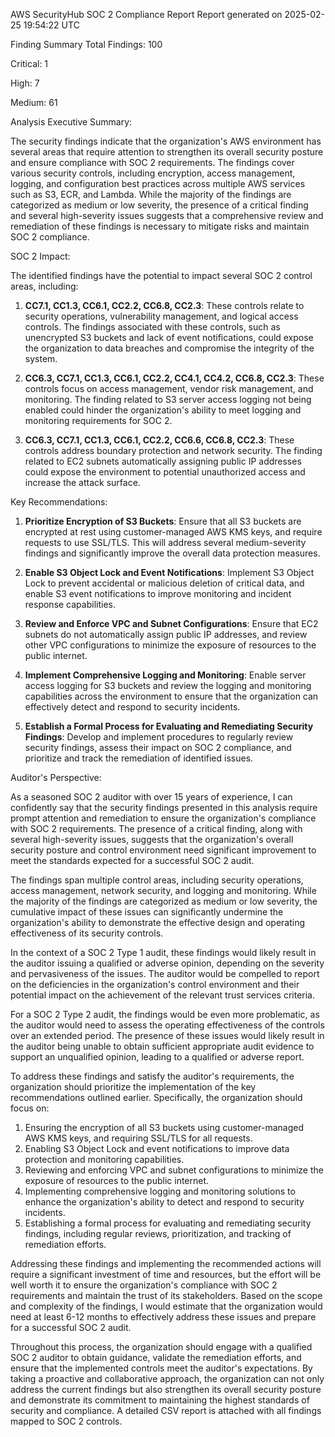 AWS SecurityHub SOC 2 Compliance Report
Report generated on 2025-02-25 19:54:22 UTC

Finding Summary
Total Findings: 100

Critical: 1

High: 7

Medium: 61

Analysis
Executive Summary:

The security findings indicate that the organization's AWS environment has several areas that require attention to strengthen its overall security posture and ensure compliance with SOC 2 requirements. The findings cover various security controls, including encryption, access management, logging, and configuration best practices across multiple AWS services such as S3, ECR, and Lambda. While the majority of the findings are categorized as medium or low severity, the presence of a critical finding and several high-severity issues suggests that a comprehensive review and remediation of these findings is necessary to mitigate risks and maintain SOC 2 compliance.

SOC 2 Impact:

The identified findings have the potential to impact several SOC 2 control areas, including:

1. **CC7.1, CC1.3, CC6.1, CC2.2, CC6.8, CC2.3**: These controls relate to security operations, vulnerability management, and logical access controls. The findings associated with these controls, such as unencrypted S3 buckets and lack of event notifications, could expose the organization to data breaches and compromise the integrity of the system.

2. **CC6.3, CC7.1, CC1.3, CC6.1, CC2.2, CC4.1, CC4.2, CC6.8, CC2.3**: These controls focus on access management, vendor risk management, and monitoring. The finding related to S3 server access logging not being enabled could hinder the organization's ability to meet logging and monitoring requirements for SOC 2.

3. **CC6.3, CC7.1, CC1.3, CC6.1, CC2.2, CC6.6, CC6.8, CC2.3**: These controls address boundary protection and network security. The finding related to EC2 subnets automatically assigning public IP addresses could expose the environment to potential unauthorized access and increase the attack surface.

Key Recommendations:

1. **Prioritize Encryption of S3 Buckets**: Ensure that all S3 buckets are encrypted at rest using customer-managed AWS KMS keys, and require requests to use SSL/TLS. This will address several medium-severity findings and significantly improve the overall data protection measures.

2. **Enable S3 Object Lock and Event Notifications**: Implement S3 Object Lock to prevent accidental or malicious deletion of critical data, and enable S3 event notifications to improve monitoring and incident response capabilities.

3. **Review and Enforce VPC and Subnet Configurations**: Ensure that EC2 subnets do not automatically assign public IP addresses, and review other VPC configurations to minimize the exposure of resources to the public internet.

4. **Implement Comprehensive Logging and Monitoring**: Enable server access logging for S3 buckets and review the logging and monitoring capabilities across the environment to ensure that the organization can effectively detect and respond to security incidents.

5. **Establish a Formal Process for Evaluating and Remediating Security Findings**: Develop and implement procedures to regularly review security findings, assess their impact on SOC 2 compliance, and prioritize and track the remediation of identified issues.

Auditor's Perspective:

As a seasoned SOC 2 auditor with over 15 years of experience, I can confidently say that the security findings presented in this analysis require prompt attention and remediation to ensure the organization's compliance with SOC 2 requirements. The presence of a critical finding, along with several high-severity issues, suggests that the organization's overall security posture and control environment need significant improvement to meet the standards expected for a successful SOC 2 audit.

The findings span multiple control areas, including security operations, access management, network security, and logging and monitoring. While the majority of the findings are categorized as medium or low severity, the cumulative impact of these issues can significantly undermine the organization's ability to demonstrate the effective design and operating effectiveness of its security controls.

In the context of a SOC 2 Type 1 audit, these findings would likely result in the auditor issuing a qualified or adverse opinion, depending on the severity and pervasiveness of the issues. The auditor would be compelled to report on the deficiencies in the organization's control environment and their potential impact on the achievement of the relevant trust services criteria.

For a SOC 2 Type 2 audit, the findings would be even more problematic, as the auditor would need to assess the operating effectiveness of the controls over an extended period. The presence of these issues would likely result in the auditor being unable to obtain sufficient appropriate audit evidence to support an unqualified opinion, leading to a qualified or adverse report.

To address these findings and satisfy the auditor's requirements, the organization should prioritize the implementation of the key recommendations outlined earlier. Specifically, the organization should focus on:

1. Ensuring the encryption of all S3 buckets using customer-managed AWS KMS keys, and requiring SSL/TLS for all requests.
2. Enabling S3 Object Lock and event notifications to improve data protection and monitoring capabilities.
3. Reviewing and enforcing VPC and subnet configurations to minimize the exposure of resources to the public internet.
4. Implementing comprehensive logging and monitoring solutions to enhance the organization's ability to detect and respond to security incidents.
5. Establishing a formal process for evaluating and remediating security findings, including regular reviews, prioritization, and tracking of remediation efforts.

Addressing these findings and implementing the recommended actions will require a significant investment of time and resources, but the effort will be well worth it to ensure the organization's compliance with SOC 2 requirements and maintain the trust of its stakeholders. Based on the scope and complexity of the findings, I would estimate that the organization would need at least 6-12 months to effectively address these issues and prepare for a successful SOC 2 audit.

Throughout this process, the organization should engage with a qualified SOC 2 auditor to obtain guidance, validate the remediation efforts, and ensure that the implemented controls meet the auditor's expectations. By taking a proactive and collaborative approach, the organization can not only address the current findings but also strengthen its overall security posture and demonstrate its commitment to maintaining the highest standards of security and compliance.
A detailed CSV report is attached with all findings mapped to SOC 2 controls.
